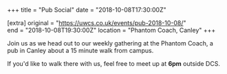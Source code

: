 +++
title = "Pub Social"
date = "2018-10-08T17:30:00Z"

[extra]
original = "https://uwcs.co.uk/events/pub-2018-10-08/"    
end = "2018-10-08T19:30:00Z"
location = "Phantom Coach, Canley"
+++

Join us as we head out to our weekly gathering at the Phantom Coach, a pub in Canley about a 15 minute walk from campus.

If you'd like to walk there with us, feel free to meet up at **6pm** outside DCS.

